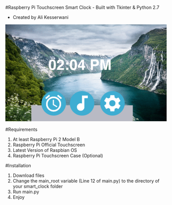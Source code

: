 #Raspberry Pi Touchscreen Smart Clock - Built with Tkinter & Python 2.7
 - Created by Ali Kesserwani

![Screenshot](https://github.com/akesserwani/python_smart_clock/blob/master/cover_image.png?raw=true)

#Requirements
1. At least Raspberry Pi 2 Model B
2. Raspberry Pi Official Touchscreen
3. Latest Version of Raspbian OS
4. Raspberry Pi Touchscreen Case (Optional) 

#Installation
1. Download files 
2. Change the main_root variable (Line 12 of main.py) to the directory of your smart_clock folder 
3. Run main.py
4. Enjoy
